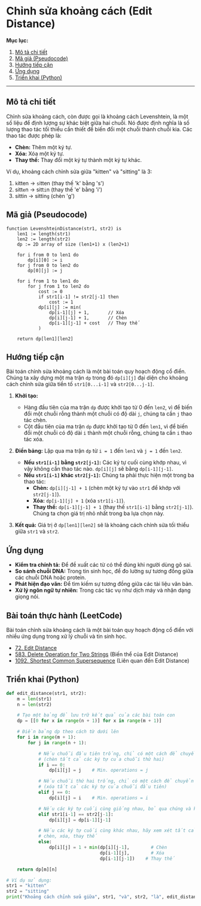 
# Chỉnh sửa khoảng cách (Edit Distance)

**Mục lục:**

1.  [Mô tả chi tiết](#mô-tả-chi-tiết)
2.  [Mã giả (Pseudocode)](#mã-giả-pseudocode)
3.  [Hướng tiếp cận](#hướng-tiếp-cận)
4.  [Ứng dụng](#ứng-dụng)
5.  [Triển khai (Python)](#triển-khai-python)

---

## Mô tả chi tiết

Chỉnh sửa khoảng cách, còn được gọi là khoảng cách Levenshtein, là một số liệu để định lượng sự khác biệt giữa hai chuỗi. Nó được định nghĩa là số lượng thao tác tối thiểu cần thiết để biến đổi một chuỗi thành chuỗi kia. Các thao tác được phép là:

*   **Chèn:** Thêm một ký tự.
*   **Xóa:** Xóa một ký tự.
*   **Thay thế:** Thay đổi một ký tự thành một ký tự khác.

Ví dụ, khoảng cách chỉnh sửa giữa "kitten" và "sitting" là 3:
1.  `k`itten -> `s`itten (thay thế 'k' bằng 's')
2.  sitt`e`n -> sitt`i`n (thay thế 'e' bằng 'i')
3.  sittin -> sittin`g` (chèn 'g')

## Mã giả (Pseudocode)

```
function LevenshteinDistance(str1, str2) is
    len1 := length(str1)
    len2 := length(str2)
    dp := 2D array of size (len1+1) x (len2+1)

    for i from 0 to len1 do
        dp[i][0] := i
    for j from 0 to len2 do
        dp[0][j] := j

    for i from 1 to len1 do
        for j from 1 to len2 do
            cost := 0
            if str1[i-1] != str2[j-1] then
                cost := 1
            dp[i][j] := min(
                dp[i-1][j] + 1,       // Xóa
                dp[i][j-1] + 1,       // Chèn
                dp[i-1][j-1] + cost   // Thay thế
            )

    return dp[len1][len2]
```

## Hướng tiếp cận

Bài toán chỉnh sửa khoảng cách là một bài toán quy hoạch động cổ điển. Chúng ta xây dựng một ma trận `dp` trong đó `dp[i][j]` đại diện cho khoảng cách chỉnh sửa giữa tiền tố `str1[0...i-1]` và `str2[0...j-1]`.

1.  **Khởi tạo:**
    *   Hàng đầu tiên của ma trận `dp` được khởi tạo từ 0 đến `len2`, vì để biến đổi một chuỗi rỗng thành một chuỗi có độ dài `j`, chúng ta cần `j` thao tác chèn.
    *   Cột đầu tiên của ma trận `dp` được khởi tạo từ 0 đến `len1`, vì để biến đổi một chuỗi có độ dài `i` thành một chuỗi rỗng, chúng ta cần `i` thao tác xóa.

2.  **Điền bảng:** Lặp qua ma trận `dp` từ `i = 1` đến `len1` và `j = 1` đến `len2`.
    *   **Nếu `str1[i-1]` bằng `str2[j-1]`:** Các ký tự cuối cùng khớp nhau, vì vậy không cần thao tác nào. `dp[i][j]` sẽ bằng `dp[i-1][j-1]`.
    *   **Nếu `str1[i-1]` khác `str2[j-1]`:** Chúng ta phải thực hiện một trong ba thao tác:
        *   **Chèn:** `dp[i][j-1] + 1` (chèn một ký tự vào `str1` để khớp với `str2[j-1]`).
        *   **Xóa:** `dp[i-1][j] + 1` (xóa `str1[i-1]`).
        *   **Thay thế:** `dp[i-1][j-1] + 1` (thay thế `str1[i-1]` bằng `str2[j-1]`).
        Chúng ta chọn giá trị nhỏ nhất trong ba lựa chọn này.

3.  **Kết quả:** Giá trị ở `dp[len1][len2]` sẽ là khoảng cách chỉnh sửa tối thiểu giữa `str1` và `str2`.

## Ứng dụng

*   **Kiểm tra chính tả:** Để đề xuất các từ có thể đúng khi người dùng gõ sai.
*   **So sánh chuỗi DNA:** Trong tin sinh học, để đo lường sự tương đồng giữa các chuỗi DNA hoặc protein.
*   **Phát hiện đạo văn:** Để tìm kiếm sự tương đồng giữa các tài liệu văn bản.
*   **Xử lý ngôn ngữ tự nhiên:** Trong các tác vụ như dịch máy và nhận dạng giọng nói.

## Bài toán thực hành (LeetCode)

Bài toán chỉnh sửa khoảng cách là một bài toán quy hoạch động cổ điển với nhiều ứng dụng trong xử lý chuỗi và tin sinh học.

*   [72. Edit Distance](https://leetcode.com/problems/edit-distance/)
*   [583. Delete Operation for Two Strings](https://leetcode.com/problems/delete-operation-for-two-strings/) (Biến thể của Edit Distance)
*   [1092. Shortest Common Supersequence](https://leetcode.com/problems/shortest-common-supersequence/) (Liên quan đến Edit Distance)

## Triển khai (Python)

```python
def edit_distance(str1, str2):
    m = len(str1)
    n = len(str2)

    # Tạo một bảng để lưu trữ kết quả của các bài toán con
    dp = [[0 for x in range(n + 1)] for x in range(m + 1)]

    # Điền bảng dp theo cách từ dưới lên
    for i in range(m + 1):
        for j in range(n + 1):

            # Nếu chuỗi đầu tiên trống, chỉ có một cách để chuyển đổi chuỗi thứ hai
            # (chèn tất cả các ký tự của chuỗi thứ hai)
            if i == 0:
                dp[i][j] = j    # Min. operations = j

            # Nếu chuỗi thứ hai trống, chỉ có một cách để chuyển đổi chuỗi đầu tiên
            # (xóa tất cả các ký tự của chuỗi đầu tiên)
            elif j == 0:
                dp[i][j] = i    # Min. operations = i

            # Nếu các ký tự cuối cùng giống nhau, bỏ qua chúng và kiểm tra phần còn lại
            elif str1[i-1] == str2[j-1]:
                dp[i][j] = dp[i-1][j-1]

            # Nếu các ký tự cuối cùng khác nhau, hãy xem xét tất cả ba thao tác:
            # chèn, xóa, thay thế
            else:
                dp[i][j] = 1 + min(dp[i][j-1],        # Chèn
                                   dp[i-1][j],        # Xóa
                                   dp[i-1][j-1])    # Thay thế

    return dp[m][n]

# Ví dụ sử dụng:
str1 = "kitten"
str2 = "sitting"
print("Khoảng cách chỉnh sửa giữa", str1, "và", str2, "là", edit_distance(str1, str2))
```
